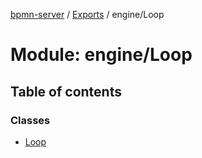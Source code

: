 [bpmn-server](../README.md) / [Exports](../modules.md) / engine/Loop

# Module: engine/Loop

## Table of contents

### Classes

- [Loop](../classes/engine_Loop.Loop.md)
